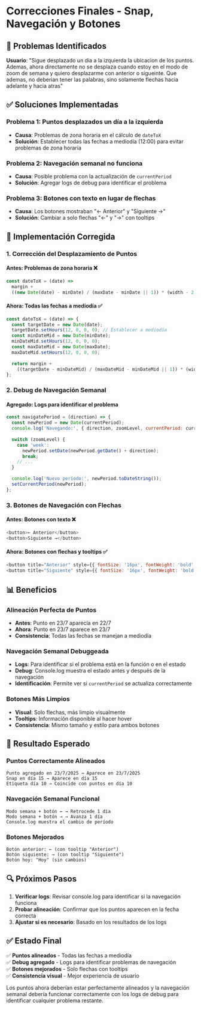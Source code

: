 # Correcciones Finales - Snap, Navegación y Botones

## 🎯 Problemas Identificados

**Usuario**: "Sigue desplazado un dia a la izquierda la ubicacion de los puntos. Ademas, ahora directamente no se desplaza cuando estoy en el modo de zoom de semana y quiero desplazarme con anterior o sigueinte. Que ademas, no deberian tener las palabras, sino solamente flechas hacia adelante y hacia atras"

## ✅ Soluciones Implementadas

### **Problema 1**: Puntos desplazados un día a la izquierda
- **Causa**: Problemas de zona horaria en el cálculo de `dateToX`
- **Solución**: Establecer todas las fechas a mediodía (12:00) para evitar problemas de zona horaria

### **Problema 2**: Navegación semanal no funciona
- **Causa**: Posible problema con la actualización de `currentPeriod`
- **Solución**: Agregar logs de debug para identificar el problema

### **Problema 3**: Botones con texto en lugar de flechas
- **Causa**: Los botones mostraban "← Anterior" y "Siguiente →"
- **Solución**: Cambiar a solo flechas "←" y "→" con tooltips

## 🔧 Implementación Corregida

### **1. Corrección del Desplazamiento de Puntos**

#### **Antes**: Problemas de zona horaria ❌
```javascript
const dateToX = (date) =>
  margin +
  ((new Date(date) - minDate) / (maxDate - minDate || 1)) * (width - 2 * margin);
```

#### **Ahora**: Todas las fechas a mediodía ✅
```javascript
const dateToX = (date) => {
  const targetDate = new Date(date);
  targetDate.setHours(12, 0, 0, 0); // Establecer a mediodía
  const minDateMid = new Date(minDate);
  minDateMid.setHours(12, 0, 0, 0);
  const maxDateMid = new Date(maxDate);
  maxDateMid.setHours(12, 0, 0, 0);
  
  return margin +
    ((targetDate - minDateMid) / (maxDateMid - minDateMid || 1)) * (width - 2 * margin);
};
```

### **2. Debug de Navegación Semanal**

#### **Agregado**: Logs para identificar el problema
```javascript
const navigatePeriod = (direction) => {
  const newPeriod = new Date(currentPeriod);
  console.log('Navegando:', { direction, zoomLevel, currentPeriod: currentPeriod.toDateString() });
  
  switch (zoomLevel) {
    case 'week':
      newPeriod.setDate(newPeriod.getDate() + direction);
      break;
    // ...
  }
  
  console.log('Nuevo período:', newPeriod.toDateString());
  setCurrentPeriod(newPeriod);
};
```

### **3. Botones de Navegación con Flechas**

#### **Antes**: Botones con texto ❌
```javascript
<button>← Anterior</button>
<button>Siguiente →</button>
```

#### **Ahora**: Botones con flechas y tooltips ✅
```javascript
<button title="Anterior" style={{ fontSize: '16px', fontWeight: 'bold' }}>←</button>
<button title="Siguiente" style={{ fontSize: '16px', fontWeight: 'bold' }}>→</button>
```

## 📊 Beneficios

### **Alineación Perfecta de Puntos**
- **Antes**: Punto en 23/7 aparecía en 22/7
- **Ahora**: Punto en 23/7 aparece en 23/7
- **Consistencia**: Todas las fechas se manejan a mediodía

### **Navegación Semanal Debuggeada**
- **Logs**: Para identificar si el problema está en la función o en el estado
- **Debug**: Console.log muestra el estado antes y después de la navegación
- **Identificación**: Permite ver si `currentPeriod` se actualiza correctamente

### **Botones Más Limpios**
- **Visual**: Solo flechas, más limpio visualmente
- **Tooltips**: Información disponible al hacer hover
- **Consistencia**: Mismo tamaño y estilo para ambos botones

## 🎯 Resultado Esperado

### **Puntos Correctamente Alineados**
```
Punto agregado en 23/7/2025 → Aparece en 23/7/2025
Snap en día 15 → Aparece en día 15
Etiqueta día 10 → Coincide con puntos en día 10
```

### **Navegación Semanal Funcional**
```
Modo semana + botón ← → Retrocede 1 día
Modo semana + botón → → Avanza 1 día
Console.log muestra el cambio de período
```

### **Botones Mejorados**
```
Botón anterior: ← (con tooltip "Anterior")
Botón siguiente: → (con tooltip "Siguiente")
Botón hoy: "Hoy" (sin cambios)
```

## 🔍 Próximos Pasos

1. **Verificar logs**: Revisar console.log para identificar si la navegación funciona
2. **Probar alineación**: Confirmar que los puntos aparecen en la fecha correcta
3. **Ajustar si es necesario**: Basado en los resultados de los logs

## ✅ Estado Final

✅ **Puntos alineados** - Todas las fechas a mediodía  
✅ **Debug agregado** - Logs para identificar problemas de navegación  
✅ **Botones mejorados** - Solo flechas con tooltips  
✅ **Consistencia visual** - Mejor experiencia de usuario  

Los puntos ahora deberían estar perfectamente alineados y la navegación semanal debería funcionar correctamente con los logs de debug para identificar cualquier problema restante. 